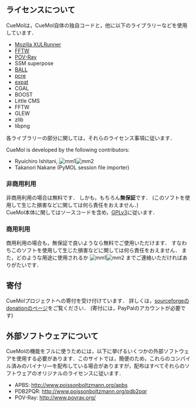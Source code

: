 ## ライセンスについて
CueMolは，CueMol自体の独自コードと，他に以下のライブラリーなどを使用しています．

*  [Mozilla XULRunner](../https://developer.mozilla.org/ja/docs/XULRunner)
*  [FFTW](http://www.fftw.org)
*  [POV-Ray](http://www.povray.org)
*  SSM superpose
*  [BALL](http://www.ball-project.org/)
*  [pcre](http://www.pcre.org)
*  [expat](http://expat.sourceforge.net/)
*  CGAL
*  BOOST
*  Little CMS
*  FFTW
*  GLEW
*  zlib
*  libpng

各ライブラリーの部分に関しては，それらのライセンス事項に従います．

CueMol is developed by the following contributors:

*  Ryuichiro Ishitani, ![mm1](../assets/images/Licence/mm1.png)![mm2](../assets/images/Licence/mm2.png)
*  Takanori Nakane (PyMOL session file importer)

### 非商用利用
非商用利用の場合は無料です．
しかも，もちろん**無保証**です．
(このソフトを使用して生じた損害などに関しては何ら責任をおえません．)<br />
CueMol本体に関してはソースコードを含め，[GPLv3](http://opensource.org/licenses/GPL-3.0)に従います．

### 商用利用
商用利用の場合も，無保証で良いようなら無料でご使用いただけます． すなわちこのソフトを使用して生じた損害などに関しては何ら責任をおえません．
また，どのような用途に使用されるか
![mm1](../assets/images/Licence/mm1.png)![mm2](../assets/images/Licence/mm2.png)
までご連絡いただければありがたいです．

## 寄付
CueMolプロジェクトへの寄付を受け付けています．
詳しくは，[sourceforgeのdonationのページ](../donate/group_id=103302)をご覧ください．
(寄付には，PayPalのアカウントが必要です)

## 外部ソフトウェアについて
CueMolの機能をフルに使うためには，以下に挙げるいくつかの外部ソフトウェアを使用する必要があります．このサイトでは，簡便のため，これらのコンパイル済みのバイナリ―を配布している場合がありますが，配布はすべてそれらのソフトウェアのオリジナルのライセンスに従います．

*  APBS: http://www.poissonboltzmann.org/apbs
*  PDB2PQR: http://www.poissonboltzmann.org/pdb2pqr
*  POV-Ray: http://www.povray.org/